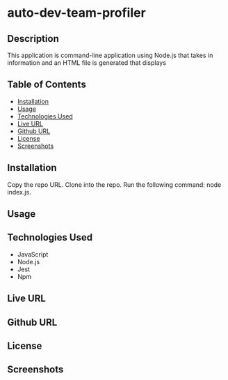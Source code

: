# auto-dev-team-profiler

## Description
This application is command-line application using Node.js that takes in information and an HTML file is generated that displays


## Table of Contents

- [Installation](#installation)
- [Usage](#usage)
- [Technologies Used](#technologiesused)
- [Live URL](#liveurl)
- [Github URL](#githuburl)
- [License](#license)
- [Screenshots](#screenshots)


## Installation
Copy the repo URL. Clone into the repo. Run the following command: node index.js.

## Usage

## Technologies Used
* JavaScript
* Node.js
* Jest
* Npm

## Live URL

## Github URL

## License

## Screenshots
